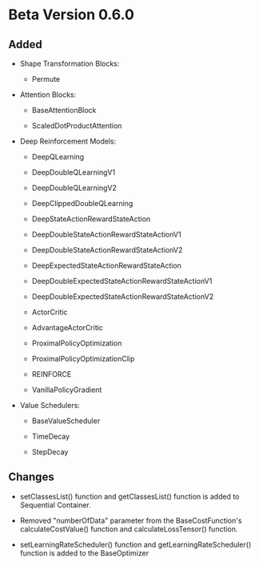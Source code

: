 # Beta Version 0.6.0

## Added

* Shape Transformation Blocks:

	* Permute

* Attention Blocks:

	* BaseAttentionBlock

	* ScaledDotProductAttention

* Deep Reinforcement Models:

	* DeepQLearning

	* DeepDoubleQLearningV1

	* DeepDoubleQLearningV2

	* DeepClippedDoubleQLearning

	* DeepStateActionRewardStateAction

	* DeepDoubleStateActionRewardStateActionV1

	* DeepDoubleStateActionRewardStateActionV2

	* DeepExpectedStateActionRewardStateAction

	* DeepDoubleExpectedStateActionRewardStateActionV1

	* DeepDoubleExpectedStateActionRewardStateActionV2

	* ActorCritic

	* AdvantageActorCritic

	* ProximalPolicyOptimization

	* ProximalPolicyOptimizationClip

	* REINFORCE

	* VanillaPolicyGradient

* Value Schedulers:

	* BaseValueScheduler

	* TimeDecay

	* StepDecay

## Changes

* setClassesList() function and getClassesList() function is added to Sequential Container.

* Removed "numberOfData" parameter from the BaseCostFunction's calculateCostValue() function and calculateLossTensor() function.

* setLearningRateScheduler() function and getLearningRateScheduler() function is added to the BaseOptimizer
